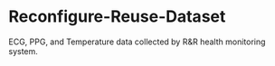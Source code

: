 # Reconfigure-Reuse-Dataset
ECG, PPG, and Temperature data collected by R&amp;R health monitoring system.
